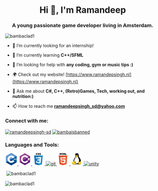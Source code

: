 <h1 align="center">Hi 👋, I'm Ramandeep</h1>
<h3 align="center">A young passionate game developer living in Amsterdam.</h3>

<p align="left"> <img src="https://komarev.com/ghpvc/?username=bambaclad1&label=Profile%20views&color=0e75b6&style=flat" alt="bambaclad1" /> </p>

- 🔭 I’m currently looking for an internship!

- 🌱 I’m currently learning **C++/SFML**

- 🤝 I’m looking for help with **any coding, gym or music tips :)**

- 🌍 Check out my website! [https://www.ramandepsingh.nl](https://www.ramandepsingh.nl)

- 💬 Ask me about **C#, C++, (Retro)Games, Tech, working out, and nutrition:)**

- 📫 How to reach me **ramandeepsingh_sd@yahoo.com**

<h3 align="left">Connect with me:</h3>
<p align="left">
<a href="https://linkedin.com/in/ramandeepsingh-sd" target="blank"><img align="center" src="https://raw.githubusercontent.com/rahuldkjain/github-profile-readme-generator/master/src/images/icons/Social/linked-in-alt.svg" alt="ramandeepsingh-sd" height="30" width="40" /></a>
<a href="https://instagram.com/bambaisbanned" target="blank"><img align="center" src="https://raw.githubusercontent.com/rahuldkjain/github-profile-readme-generator/master/src/images/icons/Social/instagram.svg" alt="bambaisbanned" height="30" width="40" /></a>
</p>

<h3 align="left">Languages and Tools:</h3>
<p align="left"> <a href="https://www.w3schools.com/cpp/" target="_blank" rel="noreferrer"> <img src="https://raw.githubusercontent.com/devicons/devicon/master/icons/cplusplus/cplusplus-original.svg" alt="cplusplus" width="40" height="40"/> </a> <a href="https://www.w3schools.com/cs/" target="_blank" rel="noreferrer"> <img src="https://raw.githubusercontent.com/devicons/devicon/master/icons/csharp/csharp-original.svg" alt="csharp" width="40" height="40"/> </a> <a href="https://www.w3schools.com/css/" target="_blank" rel="noreferrer"> <img src="https://raw.githubusercontent.com/devicons/devicon/master/icons/css3/css3-original-wordmark.svg" alt="css3" width="40" height="40"/> </a> <a href="https://git-scm.com/" target="_blank" rel="noreferrer"> <img src="https://www.vectorlogo.zone/logos/git-scm/git-scm-icon.svg" alt="git" width="40" height="40"/> </a> <a href="https://www.w3.org/html/" target="_blank" rel="noreferrer"> <img src="https://raw.githubusercontent.com/devicons/devicon/master/icons/html5/html5-original-wordmark.svg" alt="html5" width="40" height="40"/> </a> <a href="https://www.linux.org/" target="_blank" rel="noreferrer"> <img src="https://raw.githubusercontent.com/devicons/devicon/master/icons/linux/linux-original.svg" alt="linux" width="40" height="40"/> </a> <a href="https://unity.com/" target="_blank" rel="noreferrer"> <img src="https://www.vectorlogo.zone/logos/unity3d/unity3d-icon.svg" alt="unity" width="40" height="40"/> </a> </p>

<p>&nbsp;<img align="center" src="https://github-readme-stats.vercel.app/api?username=bambaclad1&show_icons=true&locale=en" alt="bambaclad1" /></p>

<p><img align="center" src="https://github-readme-streak-stats.herokuapp.com/?user=bambaclad1&" alt="bambaclad1" /></p>
